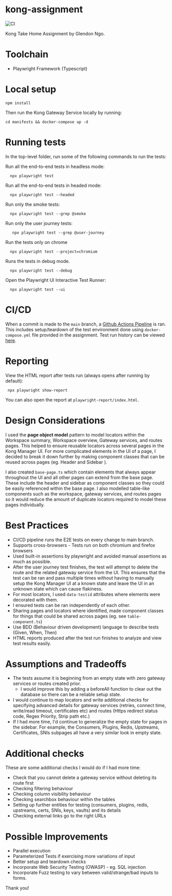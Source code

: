 # kong-assignment
![CI](https://github.com/rusty22/kong-assignment/actions/workflows/playwright.yml/badge.svg)

Kong Take Home Assignment by Glendon Ngo.

# Toolchain
- Playwright Framework (Typescript)

# Local setup
```
npm install
```

Then run the Kong Gateway Service locally by running:
```
cd manifests && docker-compose up -d
```

# Running tests

In the top-level folder, run some of the following commands to run the tests:

Run all the end-to-end tests in headless mode:
```
  npx playwright test
```

Run all the end-to-end tests in headed mode:
```
  npx playwright test --headed
```

Run only the smoke tests:
```
  npx playwright test --grep @smoke
```

Run only the user journey tests:
```
   npx playwright test --grep @user-journey
```

Run the tests only on chrome
``` 
  npx playwright test --project=chromium
```

Runs the tests in debug mode.
```  
  npx playwright test --debug
```

Open the Playwright UI Interactive Test Runner:
```
  npx playwright test --ui
```
# CI/CD

When a commit is made to the `main` branch, a [Github Actions Pipeline](.github\workflows\playwright.yml) is ran. This includes setup/teardown of the test environment done using `docker-compose.yml` file provided in the assignment. Test run history can be viewed [here](https://github.com/rusty22/kong-assignment/actions).

# Reporting
View the HTML report after tests run (always opens after running by default):
```
 npx playwright show-report
```

You can also open the report at `playwright-report/index.html`.

# Design Considerations

I used the **page object model** pattern to model locators within the Workspace summary, Workspace overview, Gateway services, and routes pages. This helped to ensure reusable locators across several pages in the Kong Manager UI. For more complicated elements in the UI of a page, I decided to break it down further by making component classes that can be reused across pages (eg. Header and Sidebar ).

I also created `base-page.ts` which contain elements that always appear throughout the UI and all other pages can extend from the base page. These include the header and sidebar as component classes so they could be easily referenced within the base page. I also modelled table-like components such as the workspace, gateway services, and routes pages so it would reduce the amount of duplicate locators required to model these pages individually.

# Best Practices
- CI/CD pipeline runs the E2E tests on every change to main branch.
- Supports cross-browsers - Tests run on both chromium and firefox browsers
- Used built-in assertions by playwright and avoided manual assertions as much as possible.
- After the user journey test finishes, the test will attempt to delete the route and the related gateway service from the UI. This ensures that the test can be ran and pass multiple times without having to manually setup the Kong Manager UI at a known state and leave the UI in an unknown state which can cause flakiness.
- For most locators, I used `data-testid` attributes where elements were decorated with them.
- I ensured tests can be ran independently of each other.
- Sharing pages and locators where identified, made component classes for things that could be shared across pages (eg. see `table-component.ts`)
- Use BDD (Behaviour driven development) language to describe tests (Given, When, Then)
- HTML reports produced after the test run finishes to analyze and view test results easily.

# Assumptions and Tradeoffs

- The tests assume it is beginning from an empty state with zero gateway services or routes created prior.
  - I would improve this by adding a beforeAll function to clear out the database so there can be a reliable setup state.
- I would continue to map locators and write additional checks for specifying advanced details for gateway services (retries, connect time, write/read timeout, certificates etc) and routes (Https redirect status code, Regex Priority, Strip path etc.)
- If I had more time, I'd continue to generalize the empty state for pages in the sidebar. For example, the Consumers, Plugins, Redis, Upstreams, Certificates, SNIs subpages all have a very similar look in empty state.

# Additional checks

These are some additional checks I would do if I had more time:
- Check that you cannot delete a gateway service without deleting its route first
- Checking filtering behaviour
- Checking column visibility behaviour
- Checking searchbox behaviour within the tables
- Setting up further entities for testing (consumers, plugins, redis, upstreams, certs, SNIs, keys, vaults) and its details
- Checking external links go to the right URLs

# Possible Improvements
- Parallel execution
- Parameterized Tests if exercising more variations of input
- Better setup and teardown checks
- Incorporate Web Security Testing (OWASP) - eg. SQL injection
- Incorporate Fuzz testing to vary between valid/strange/bad inputs to forms.

Thank you!